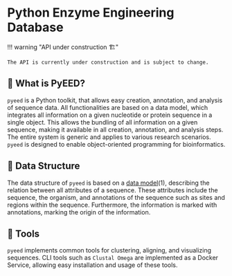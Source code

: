 # Python Enzyme Engineering Database

!!! warning "API under construction 🏗️"

    The API is currently under construction and is subject to change.

## 🤔 What is PyEED?

`pyeed` is a Python toolkit, that allows easy creation, annotation, and analysis of sequence data. All functionalities are based on a data model, which integrates all information on a given nucleotide or protein sequence in a single object. This allows the bundling of all information on a given sequence, making it available in all creation, annotation, and analysis steps. The entire system is generic and applies to various research scenarios.  
`pyeed` is designed to enable object-oriented programming for bioinformatics. 

## 📝 Data Structure

The data structure of `pyeed` is based on a [data model](https://github.com/PyEED/pyeed/blob/main/specifications/data_model.md)(1), describing the relation between all attributes of a sequence. These attributes include the sequence, the organism, and annotations of the sequence such as sites and regions within the sequence. Furthermore, the information is marked with annotations, marking the origin of the information. 

## 🧰 Tools

`pyeed` implements common tools for clustering, aligning, and visualizing sequences. CLI tools such as `Clustal Omega` are implemented as a Docker Service, allowing easy installation and usage of these tools.